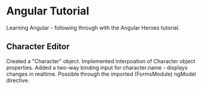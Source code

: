 # Angular Tutorial
Learning Angular - following through with the Angular Heroes tutorial.
## Character Editor
Created a "Character" object.
Implemented interpoation of Character object properties.
Added a two-way binding input for character.name - displays changes in realtime.
  Possible through the imported (FormsModule) ngModel directive.
